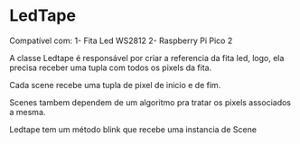 # LedTape

Compatível com:
1- Fita Led WS2812
2- Raspberry Pi Pico 2

A classe Ledtape é responsável por criar a referencia da fita led, logo, ela precisa receber uma tupla com todos os pixels da fita.

Cada scene recebe uma tupla de pixel de inicio e de fim.

Scenes tambem dependem de um algoritmo pra tratar os pixels associados a mesma.

Ledtape tem um método blink que recebe uma instancia de Scene
